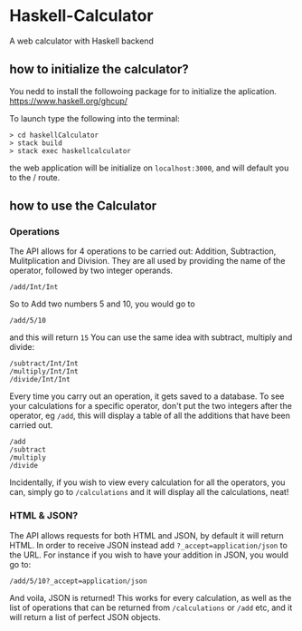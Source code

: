 # Haskell-Calculator
A web calculator with Haskell backend


## how to initialize the calculator?

You nedd to install the followoing package for to initialize the aplication.
https://www.haskell.org/ghcup/

To launch type the following into the terminal:

```
> cd haskellCalculator
> stack build
> stack exec haskellcalculator
```
the web application will be initialize on ```localhost:3000```, and will default you to the / route.

## how to use the Calculator
### Operations 
The API allows for 4 operations to be carried out: Addition, Subtraction, Mulitplication and Division.
They are all used by providing the name of the operator, followed by two integer operands.
```
/add/Int/Int 
```
So to Add two numbers 5 and 10, you would go to
```
/add/5/10
```
and this will return `15`
You can use the same idea with subtract, multiply and divide:
```
/subtract/Int/Int
/multiply/Int/Int
/divide/Int/Int
```
Every time you carry out an operation, it gets saved to a database. To see your calculations for a specific operator, don't put the two integers after the operator, eg `/add`, this will display a table of all the additions that have been carried out.
```
/add
/subtract
/multiply
/divide
```
Incidentally, if you wish to view every calculation for all the operators, you can, simply go to `/calculations` and it will display all the calculations, neat!

### HTML & JSON?
The API allows requests for both HTML and JSON, by default it will return HTML. In order to receive JSON instead add `?_accept=application/json` to the URL. 
For instance if you wish to have your addition in JSON, you would go to:
```
/add/5/10?_accept=application/json
```
And voila, JSON is returned!
This works for every calculation, as well as the list of operations that can be returned from `/calculations` or `/add` etc, and it will return a list of perfect JSON objects.


